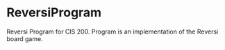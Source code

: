 # ReversiProgram
Reversi Program for CIS 200. Program is an implementation of the Reversi board game.
